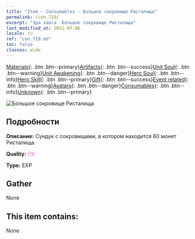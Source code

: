 ```yaml
---
title: "Item - Consumables - Большое сокровище Ристалища"
permalink: /con_719/
excerpt: "Эра хаоса  Большое сокровище Ристалища"
last_modified_at: 2021-07-06
locale: ru
ref: "con_719.md"
toc: false
classes: wide
---
```

 [Materials](/ItemsRU/){: .btn .btn--primary}[Artifacts](/ItemsRU/Artifacts/){: .btn .btn--success}[Unit Soul](/ItemsRU/UnitSoul/){: .btn .btn--warning}[Unit Awakening](/ItemsRU/UnitAwakening/){: .btn .btn--danger}[Hero Soul](/ItemsRU/HeroSoul/){: .btn .btn--info}[Hero Skill](/ItemsRU/HeroSkill/){: .btn .btn--primary}[Gift](/ItemsRU/Gift/){: .btn .btn--success}[Event related](/ItemsRU/Events/){: .btn .btn--warning}[Avatars](/ItemsRU/Avatars/){: .btn .btn--danger}[Consumables](/ItemsRU/Consumables/){: .btn .btn--info}[Unknown](/ItemsRU/Unknown/){: .btn .btn--primary}

 ![Большое сокровище Ристалища](/images/t/i_504.png)

## Подробности
 **Описание:** Сундук с сокровищами, в котором находится 60 монет Ристалища.

 **Quality:** <span style="color: #DA70D6">OK</span>

 **Type:** EXP

## Gather

  None

## This item contains:

  None

